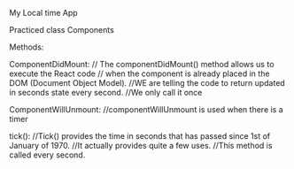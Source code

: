 My Local time App

Practiced class Components

Methods:

 ComponentDidMount:
// The componentDidMount() method allows us to execute the React code
// when the component is already placed in the DOM (Document Object Model).
//WE are telling the code to return updated in seconds state every second.
//We only call it once

ComponentWillUnmount:
//componentWillUnmount is used when there is a  timer

tick():
//Tick() provides the time in seconds that has passed since 1st of January of 1970. 
//It actually provides quite a few uses.
//This method is called every second.


 